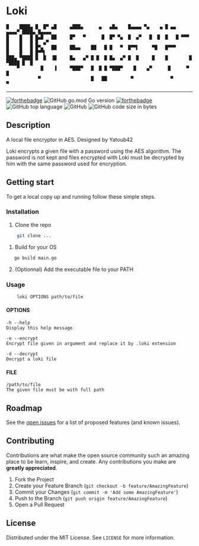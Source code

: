 # Loki

    █    ████▄ █  █▀ ▄█     ▄███▄      ▄   ▄█▄    █▄▄▄▄ ▀▄    ▄ █ ▄▄     ▄▄▄▄▀ ████▄ █▄▄▄▄ 
    █    █   █ █▄█   ██     █▀   ▀      █  █▀ ▀▄  █  ▄▀   █  █  █   █ ▀▀▀ █    █   █ █  ▄▀ 
    █    █   █ █▀▄   ██     ██▄▄    ██   █ █   ▀  █▀▀▌     ▀█   █▀▀▀      █    █   █ █▀▀▌  
    ███▄ ▀████ █  █  ▐█     █▄   ▄▀ █ █  █ █▄  ▄▀ █  █     █    █        █     ▀████ █  █  
        ▀        █    ▐     ▀███▀   █  █ █ ▀███▀    █    ▄▀      █      ▀              █   
                ▀                   █   ██         ▀              ▀                   ▀    
------------
[![forthebadge](https://forthebadge.com/images/badges/made-with-go.svg)](https://forthebadge.com)
![GitHub go.mod Go version](https://img.shields.io/github/go-mod/go-version/Yatoub42/loki?style=for-the-badge)
[![forthebadge](https://forthebadge.com/images/badges/powered-by-coffee.svg)](https://forthebadge.com)  
![GitHub top language](https://img.shields.io/github/languages/top/Yatoub42/loki?style=for-the-badge)
![GitHub](https://img.shields.io/github/license/Yatoub42/loki?style=for-the-badge)
![GitHub code size in bytes](https://img.shields.io/github/languages/code-size/Yatoub42/loki?style=for-the-badge)

## Description

A local file encryptor in AES. Designed by Yatoub42

Loki encrypts a given file with a password using the AES algorithm. The password is not kept and files encrypted with Loki must be decrypted by him with the same password used for encryption.

## Getting start

To get a local copy up and running follow these simple steps.

### Installation

1. Clone the repo

```bash
    git clone ...
```

1. Build for your OS

```bash
   go build main.go
```

2. (Optionnal) Add the executable file to your PATH

### Usage

```bash
    loki OPTIONS path/to/file
```

#### OPTIONS

    -h --help
	Display this help message

	-e --encrypt
	Encrypt file given in argument and replace it by .loki extension

	-d --decrypt
	Decrypt a loki file

#### FILE

    /path/to/file
    The given file must be with full path

<!-- ROADMAP -->
## Roadmap

See the [open issues](https://github.com/Yatoub42/loki/issues) for a list of proposed features (and known issues).

<!-- CONTRIBUTING -->
## Contributing

Contributions are what make the open source community such an amazing place to be learn, inspire, and create. Any contributions you make are **greatly appreciated**.

1. Fork the Project
2. Create your Feature Branch (`git checkout -b feature/AmazingFeature`)
3. Commit your Changes (`git commit -m 'Add some AmazingFeature'`)
4. Push to the Branch (`git push origin feature/AmazingFeature`)
5. Open a Pull Request

<!-- LICENSE -->
## License

Distributed under the MIT License. See `LICENSE` for more information.

